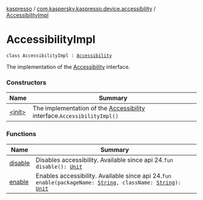[kaspresso](../../index.md) / [com.kaspersky.kaspresso.device.accessibility](../index.md) / [AccessibilityImpl](./index.md)

# AccessibilityImpl

`class AccessibilityImpl : `[`Accessibility`](../-accessibility/index.md)

The implementation of the [Accessibility](../-accessibility/index.md) interface.

### Constructors

| Name | Summary |
|---|---|
| [&lt;init&gt;](-init-.md) | The implementation of the [Accessibility](../-accessibility/index.md) interface.`AccessibilityImpl()` |

### Functions

| Name | Summary |
|---|---|
| [disable](disable.md) | Disables accessibility. Available since api 24.`fun disable(): `[`Unit`](https://kotlinlang.org/api/latest/jvm/stdlib/kotlin/-unit/index.html) |
| [enable](enable.md) | Enables accessibility. Available since api 24.`fun enable(packageName: `[`String`](https://kotlinlang.org/api/latest/jvm/stdlib/kotlin/-string/index.html)`, className: `[`String`](https://kotlinlang.org/api/latest/jvm/stdlib/kotlin/-string/index.html)`): `[`Unit`](https://kotlinlang.org/api/latest/jvm/stdlib/kotlin/-unit/index.html) |

